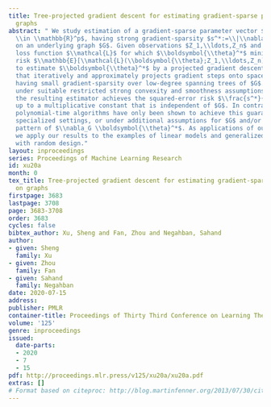 ```yaml
---
title: Tree-projected gradient descent for estimating gradient-sparse parameters on
  graphs
abstract: " We study estimation of a gradient-sparse parameter vector $\\boldsymbol{\\theta}^*
  \\in \\mathbb{R}^p$, having strong gradient-sparsity $s^*:=\\|\\nabla_G \\boldsymbol{\\theta}^*\\|_0$
  on an underlying graph $G$. Given observations $Z_1,\\ldots,Z_n$ and a smooth, convex
  loss function $\\mathcal{L}$ for which $\\boldsymbol{\\theta}^*$ minimizes the population
  risk $\\mathbb{E}[\\mathcal{L}(\\boldsymbol{\\theta};Z_1,\\ldots,Z_n)]$, we propose
  to estimate $\\boldsymbol{\\theta}^*$ by a projected gradient descent algorithm
  that iteratively and approximately projects gradient steps onto spaces of vectors
  having small gradient-sparsity over low-degree spanning trees of $G$. We show that,
  under suitable restricted strong convexity and smoothness assumptions for the loss,
  the resulting estimator achieves the squared-error risk $\\frac{s^*}{n} \\log (1+\\frac{p}{s^*})$
  up to a multiplicative constant that is independent of $G$. In contrast, previous
  polynomial-time algorithms have only been shown to achieve this guarantee in more
  specialized settings, or under additional assumptions for $G$ and/or the sparsity
  pattern of $\\nabla_G \\boldsymbol{\\theta}^*$. As applications of our general framework,
  we apply our results to the examples of linear models and generalized linear models
  with random design."
layout: inproceedings
series: Proceedings of Machine Learning Research
id: xu20a
month: 0
tex_title: Tree-projected gradient descent for estimating gradient-sparse parameters
  on graphs
firstpage: 3683
lastpage: 3708
page: 3683-3708
order: 3683
cycles: false
bibtex_author: Xu, Sheng and Fan, Zhou and Negahban, Sahand
author:
- given: Sheng
  family: Xu
- given: Zhou
  family: Fan
- given: Sahand
  family: Negahban
date: 2020-07-15
address: 
publisher: PMLR
container-title: Proceedings of Thirty Third Conference on Learning Theory
volume: '125'
genre: inproceedings
issued:
  date-parts:
  - 2020
  - 7
  - 15
pdf: http://proceedings.mlr.press/v125/xu20a/xu20a.pdf
extras: []
# Format based on citeproc: http://blog.martinfenner.org/2013/07/30/citeproc-yaml-for-bibliographies/
---
```

